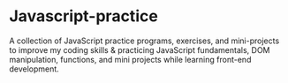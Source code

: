 # Javascript-practice
A collection of JavaScript practice programs, exercises, and mini-projects to improve my coding skills &amp; practicing JavaScript fundamentals, DOM manipulation, functions, and mini projects while learning front-end development.
